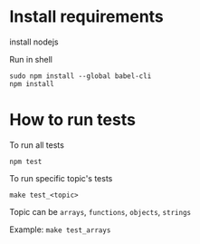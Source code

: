 # Install requirements

install nodejs

Run in shell

```
sudo npm install --global babel-cli
npm install
```

# How to run tests

To run all tests

```
npm test
```

To run specific topic's tests

```
make test_<topic>
```

Topic can be `arrays`, `functions`, `objects`, `strings`

Example: `make test_arrays`
